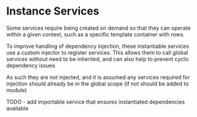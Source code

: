 # Instance Services

Some services require being created on demand so that they can operate within a given context, such as a specific template container with rows.

To improve handling of dependency injection, these instantiable services use a custom injector to register services. This allows them to call global services without need to be inherited, and can also help to prevent cyclic dependency issues

As such they are not injected, and it is assumed any services required for injection should already be in the global scope (if not should be added to module)

TODO - add importable service that ensures instantiated dependencies available